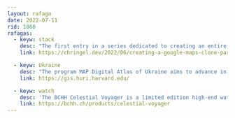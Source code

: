```yaml
---
layout: rafaga
date: 2022-07-11
rid: 1860
rafagas:
  - keyw: stack
    desc: "The first entry in a series dedicated to creating an entire clone of Google Maps, from creating vector mosaics to building a frontend GUI to connect everything, but for a limited spatial extension"
    link: https://chringel.dev/2022/06/creating-a-google-maps-clone-part-1-tiles-and-styles/

  - keyw: Ukraine
    desc: "The program MAP Digital Atlas of Ukraine aims to advance in the studies of Ukraine through GIS, with a series of atlases, maps, research, storymaps, guides and presentations"
    link: https://gis.huri.harvard.edu/

  - keyw: watch
    desc: 'The BCHH Celestial Voyager is a limited edition high-end watch movement with a unique dial that can be chosen from "Eurasia Night", "Eurasia Evening", "Eurasia Morning" and "Americas Morning"'
    link: https://bchh.ch/products/celestial-voyager
---
```

